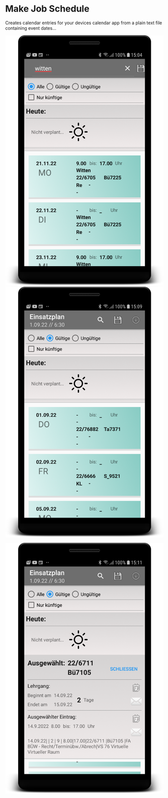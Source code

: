 Make Job Schedule
=================

Creates calendar entries for your devices calendar app from a plain text file containing event dates...

![](Shot_1.png) ![](Shot_2.png)

![](Shot_3.png)








